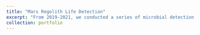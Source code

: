 ```yaml
---
title: "Mars Regolith Life Detection"
excerpt: "From 2019-2021, we conducted a series of microbial detection experiments in jars filled with Mars regolith analog material.<br/><img src='/images/pollen.jpg'>"
collection: portfolio
---
```


